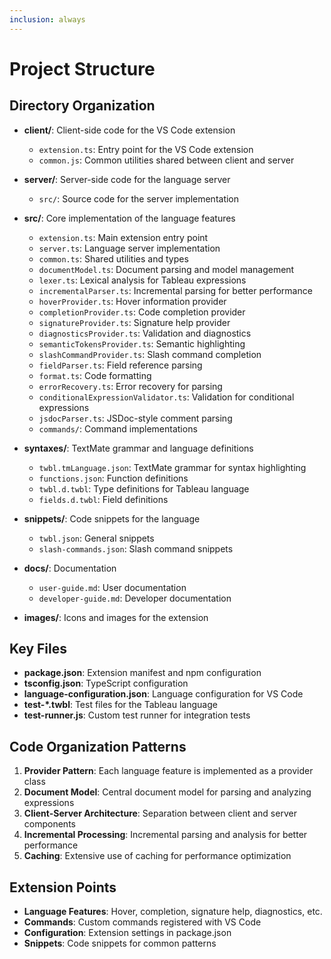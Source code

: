 ```yaml
---
inclusion: always
---
```


# Project Structure

## Directory Organization

- **client/**: Client-side code for the VS Code extension
  - `extension.ts`: Entry point for the VS Code extension
  - `common.js`: Common utilities shared between client and server

- **server/**: Server-side code for the language server
  - `src/`: Source code for the server implementation

- **src/**: Core implementation of the language features
  - `extension.ts`: Main extension entry point
  - `server.ts`: Language server implementation
  - `common.ts`: Shared utilities and types
  - `documentModel.ts`: Document parsing and model management
  - `lexer.ts`: Lexical analysis for Tableau expressions
  - `incrementalParser.ts`: Incremental parsing for better performance
  - `hoverProvider.ts`: Hover information provider
  - `completionProvider.ts`: Code completion provider
  - `signatureProvider.ts`: Signature help provider
  - `diagnosticsProvider.ts`: Validation and diagnostics
  - `semanticTokensProvider.ts`: Semantic highlighting
  - `slashCommandProvider.ts`: Slash command completion
  - `fieldParser.ts`: Field reference parsing
  - `format.ts`: Code formatting
  - `errorRecovery.ts`: Error recovery for parsing
  - `conditionalExpressionValidator.ts`: Validation for conditional expressions
  - `jsdocParser.ts`: JSDoc-style comment parsing
  - `commands/`: Command implementations

- **syntaxes/**: TextMate grammar and language definitions
  - `twbl.tmLanguage.json`: TextMate grammar for syntax highlighting
  - `functions.json`: Function definitions
  - `twbl.d.twbl`: Type definitions for Tableau language
  - `fields.d.twbl`: Field definitions

- **snippets/**: Code snippets for the language
  - `twbl.json`: General snippets
  - `slash-commands.json`: Slash command snippets

- **docs/**: Documentation
  - `user-guide.md`: User documentation
  - `developer-guide.md`: Developer documentation

- **images/**: Icons and images for the extension

## Key Files

- **package.json**: Extension manifest and npm configuration
- **tsconfig.json**: TypeScript configuration
- **language-configuration.json**: Language configuration for VS Code
- **test-*.twbl**: Test files for the Tableau language
- **test-runner.js**: Custom test runner for integration tests

## Code Organization Patterns

1. **Provider Pattern**: Each language feature is implemented as a provider class
2. **Document Model**: Central document model for parsing and analyzing expressions
3. **Client-Server Architecture**: Separation between client and server components
4. **Incremental Processing**: Incremental parsing and analysis for better performance
5. **Caching**: Extensive use of caching for performance optimization

## Extension Points

- **Language Features**: Hover, completion, signature help, diagnostics, etc.
- **Commands**: Custom commands registered with VS Code
- **Configuration**: Extension settings in package.json
- **Snippets**: Code snippets for common patterns